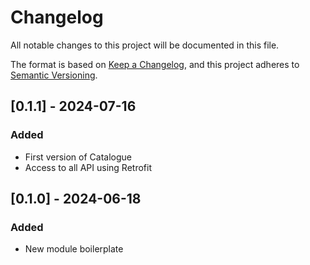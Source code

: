 # Changelog

All notable changes to this project will be documented in this file.

The format is based on [Keep a Changelog](https://keepachangelog.com/en/1.1.0/),
and this project adheres to [Semantic Versioning](https://semver.org/spec/v2.0.0.html).

## [0.1.1] - 2024-07-16
### Added
- First version of Catalogue 
- Access to all API using Retrofit

## [0.1.0] - 2024-06-18
### Added
- New module boilerplate
